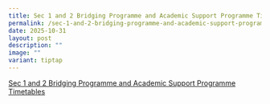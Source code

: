 ```yaml
---
title: Sec 1 and 2 Bridging Programme and Academic Support Programme Timetables
permalink: /sec-1-and-2-bridging-programme-and-academic-support-programme-timetables/
date: 2025-10-31
layout: post
description: ""
image: ""
variant: tiptap
---
```

<p><a href="/files/Bridging_and_ASP_Timetable___School.pdf" rel="noopener nofollow" target="_blank">Sec 1 and 2 Bridging Programme and Academic Support Programme Timetables</a>
</p>